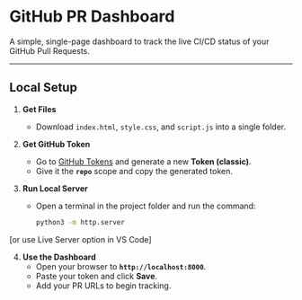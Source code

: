 # GitHub PR Dashboard 

A simple, single-page dashboard to track the live CI/CD status of your GitHub Pull Requests.



---

## Local Setup

1.  **Get Files**
    * Download `index.html`, `style.css`, and `script.js` into a single folder.

2.  **Get GitHub Token**
    * Go to [GitHub Tokens](https://github.com/settings/tokens/new) and generate a new **Token (classic)**.
    * Give it the **`repo`** scope and copy the generated token.

3.  **Run Local Server**
    * Open a terminal in the project folder and run the command:
        ```bash
        python3 -m http.server
        ```
[or use Live Server option in VS Code]

4.  **Use the Dashboard**
    * Open your browser to **`http://localhost:8000`**.
    * Paste your token and click **Save**.
    * Add your PR URLs to begin tracking.